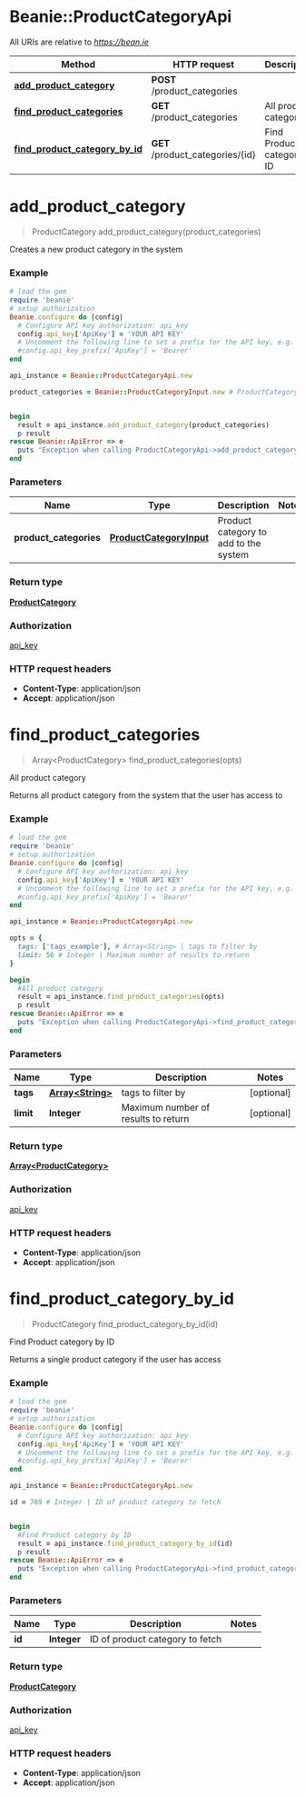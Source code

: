 # Beanie::ProductCategoryApi

All URIs are relative to *https://bean.ie*

Method | HTTP request | Description
------------- | ------------- | -------------
[**add_product_category**](ProductCategoryApi.md#add_product_category) | **POST** /product_categories | 
[**find_product_categories**](ProductCategoryApi.md#find_product_categories) | **GET** /product_categories | All product category
[**find_product_category_by_id**](ProductCategoryApi.md#find_product_category_by_id) | **GET** /product_categories/{id} | Find Product category by ID


# **add_product_category**
> ProductCategory add_product_category(product_categories)



Creates a new product category in the system

### Example
```ruby
# load the gem
require 'beanie'
# setup authorization
Beanie.configure do |config|
  # Configure API key authorization: api_key
  config.api_key['ApiKey'] = 'YOUR API KEY'
  # Uncomment the following line to set a prefix for the API key, e.g. 'Bearer' (defaults to nil)
  #config.api_key_prefix['ApiKey'] = 'Bearer'
end

api_instance = Beanie::ProductCategoryApi.new

product_categories = Beanie::ProductCategoryInput.new # ProductCategoryInput | Product category to add to the system


begin
  result = api_instance.add_product_category(product_categories)
  p result
rescue Beanie::ApiError => e
  puts "Exception when calling ProductCategoryApi->add_product_category: #{e}"
end
```

### Parameters

Name | Type | Description  | Notes
------------- | ------------- | ------------- | -------------
 **product_categories** | [**ProductCategoryInput**](ProductCategoryInput.md)| Product category to add to the system | 

### Return type

[**ProductCategory**](ProductCategory.md)

### Authorization

[api_key](../README.md#api_key)

### HTTP request headers

 - **Content-Type**: application/json
 - **Accept**: application/json



# **find_product_categories**
> Array&lt;ProductCategory&gt; find_product_categories(opts)

All product category

Returns all product category from the system that the user has access to

### Example
```ruby
# load the gem
require 'beanie'
# setup authorization
Beanie.configure do |config|
  # Configure API key authorization: api_key
  config.api_key['ApiKey'] = 'YOUR API KEY'
  # Uncomment the following line to set a prefix for the API key, e.g. 'Bearer' (defaults to nil)
  #config.api_key_prefix['ApiKey'] = 'Bearer'
end

api_instance = Beanie::ProductCategoryApi.new

opts = { 
  tags: ['tags_example'], # Array<String> | tags to filter by
  limit: 56 # Integer | Maximum number of results to return
}

begin
  #All product category
  result = api_instance.find_product_categories(opts)
  p result
rescue Beanie::ApiError => e
  puts "Exception when calling ProductCategoryApi->find_product_categories: #{e}"
end
```

### Parameters

Name | Type | Description  | Notes
------------- | ------------- | ------------- | -------------
 **tags** | [**Array&lt;String&gt;**](String.md)| tags to filter by | [optional] 
 **limit** | **Integer**| Maximum number of results to return | [optional] 

### Return type

[**Array&lt;ProductCategory&gt;**](ProductCategory.md)

### Authorization

[api_key](../README.md#api_key)

### HTTP request headers

 - **Content-Type**: application/json
 - **Accept**: application/json



# **find_product_category_by_id**
> ProductCategory find_product_category_by_id(id)

Find Product category by ID

Returns a single product category if the user has access

### Example
```ruby
# load the gem
require 'beanie'
# setup authorization
Beanie.configure do |config|
  # Configure API key authorization: api_key
  config.api_key['ApiKey'] = 'YOUR API KEY'
  # Uncomment the following line to set a prefix for the API key, e.g. 'Bearer' (defaults to nil)
  #config.api_key_prefix['ApiKey'] = 'Bearer'
end

api_instance = Beanie::ProductCategoryApi.new

id = 789 # Integer | ID of product category to fetch


begin
  #Find Product category by ID
  result = api_instance.find_product_category_by_id(id)
  p result
rescue Beanie::ApiError => e
  puts "Exception when calling ProductCategoryApi->find_product_category_by_id: #{e}"
end
```

### Parameters

Name | Type | Description  | Notes
------------- | ------------- | ------------- | -------------
 **id** | **Integer**| ID of product category to fetch | 

### Return type

[**ProductCategory**](ProductCategory.md)

### Authorization

[api_key](../README.md#api_key)

### HTTP request headers

 - **Content-Type**: application/json
 - **Accept**: application/json



